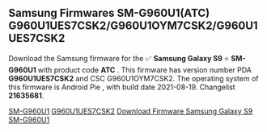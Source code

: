 <h2>Samsung Firmwares SM-G960U1(ATC) G960U1UES7CSK2/G960U1OYM7CSK2/G960U1UES7CSK2</h2>
Download the Samsung firmware for the ✅ <strong>Samsung Galaxy S9 </strong> ⭐ <strong>SM-G960U1</strong> with product code <strong>ATC</strong> . This firmware has version number PDA <strong>G960U1UES7CSK2</strong> and CSC G960U1OYM7CSK2. The operating system of this firmware is Android Pie , with build date 2021-08-19. Changelist <strong>21635681</strong>.


[SM-G960U1](https://samfirm.shop/samsung/model/SM-G960U1)
[G960U1UES7CSK2](https://samfirm.shop/samsung/pda/G960U1UES7CSK2)
[Download Firmware Samsung Galaxy S9 SM-G960U1](https://samfirm.shop/samsung/firmware/481576)
